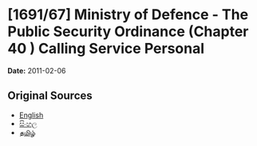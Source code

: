 # [1691/67] Ministry of Defence - The Public Security Ordinance (Chapter 40 ) Calling Service Personal

**Date:** 2011-02-06

## Original Sources

- [English](https://documents.gov.lk/view/extra-gazettes/2011/2/1691-67_E.pdf)
- [සිංහල](https://documents.gov.lk/view/extra-gazettes/2011/2/1691-67_S.pdf)
- [தமிழ்](https://documents.gov.lk/view/extra-gazettes/2011/2/1691-67_T.pdf)
